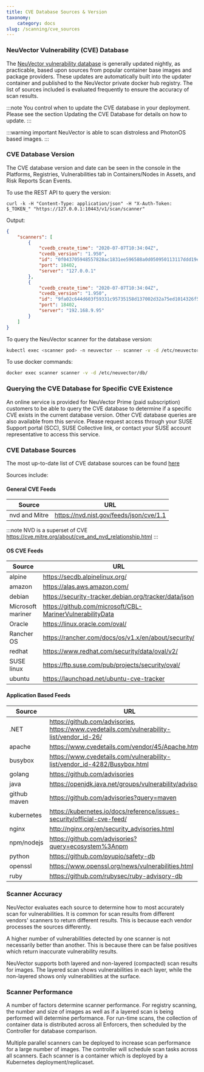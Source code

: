 ```yaml
---
title: CVE Database Sources & Version
taxonomy:
    category: docs
slug: /scanning/cve_sources
---
```


### NeuVector Vulnerability (CVE) Database

The [NeuVector vulnerability database](https://vdb.neuvector.com/) is generally updated nightly, as practicable, based upon sources from popular container base images and package providers. These updates are automatically built into the updater container and published to the NeuVector private docker hub registry. The list of sources included is evaluated frequently to ensure the accuracy of scan results.

:::note
You control when to update the CVE database in your deployment. Please see the section Updating the CVE Database for details on how to update.
:::

:::warning important
NeuVector is able to scan distroless and PhotonOS based images.
:::

### CVE Database Version

The CVE database version and date can be seen in the console in the Platforms, Registries, Vulnerabilities tab in Containers/Nodes in Assets, and Risk Reports Scan Events.

To use the REST API to query the version:

```shell
curl -k -H "Content-Type: application/json" -H "X-Auth-Token: $_TOKEN_" "https://127.0.0.1:10443/v1/scan/scanner"
```

Output:

```json
{
	"scanners": [
		{
			"cvedb_create_time": "2020-07-07T10:34:04Z",
			"cvedb_version": "1.950",
			"id": "0f043705948557828ac1831ee596588a0d050950113117ddd19ecd604982f4d9",
			"port": 18402,
			"server": "127.0.0.1"
		},
		{
			"cvedb_create_time": "2020-07-07T10:34:04Z",
			"cvedb_version": "1.950",
			"id": "9fa02c644d603f59331c95735158d137002d32a75ed1014326f5039f38d4d717",
			"port": 18402,
			"server": "192.168.9.95"
		}
	]
}
```

To query the NeuVector scanner for the database version:

```bash
kubectl exec <scanner pod> -n neuvector -- scanner -v -d /etc/neuvector/db/
```

To use docker commands:

```bash
docker exec scanner scanner -v -d /etc/neuvector/db/
```

### Querying the CVE Database for Specific CVE Existence

An online service is provided for NeuVector Prime (paid subscription) customers to be able to query the CVE database to determine if a specific CVE exists in the current database version. Other CVE database queries are also available from this service. Please request access through your SUSE Support portal (SCC), SUSE Collective link, or contact your SUSE account representative to access this service.

### CVE Database Sources

The most up-to-date list of CVE database sources can be found [here](https://github.com/neuvector/vul-dbgen)

Sources include:

#### General CVE Feeds

| Source | URL | 
| ------ | --------------------------------------------------- | 
|nvd and Mitre |https://nvd.nist.gov/feeds/json/cve/1.1 |

:::note
NVD is a superset of CVE https://cve.mitre.org/about/cve_and_nvd_relationship.html
:::

#### OS CVE Feeds

| Source | URL | 
| ------ | --------------------------------------------------- | 
|alpine |https://secdb.alpinelinux.org/ |
|amazon |https://alas.aws.amazon.com/ |
|debian |https://security-tracker.debian.org/tracker/data/json |
|Microsoft mariner |https://github.com/microsoft/CBL-MarinerVulnerabilityData |
|Oracle|https://linux.oracle.com/oval/ |
|Rancher OS |https://rancher.com/docs/os/v1.x/en/about/security/ |
|redhat |https://www.redhat.com/security/data/oval/v2/ |
|SUSE linux |https://ftp.suse.com/pub/projects/security/oval/ |
|ubuntu |https://launchpad.net/ubuntu-cve-tracker  |

#### Application Based Feeds

| Source | URL | 
| ------ | --------------------------------------------------- | 
| .NET |https://github.com/advisories, https://www.cvedetails.com/vulnerability-list/vendor_id-26/ |
|apache |https://www.cvedetails.com/vendor/45/Apache.html |
|busybox |https://www.cvedetails.com/vulnerability-list/vendor_id-4282/Busybox.html |
|golang |https://github.com/advisories |
|java |https://openjdk.java.net/groups/vulnerability/advisories/  |
|github maven|https://github.com/advisories?query=maven |
|kubernetes|https://kubernetes.io/docs/reference/issues-security/official-cve-feed/ |
|nginx |http://nginx.org/en/security_advisories.html |
|npm/nodejs |https://github.com/advisories?query=ecosystem%3Anpm |
|python |https://github.com/pyupio/safety-db |
|openssl |https://www.openssl.org/news/vulnerabilities.html  |
|ruby |https://github.com/rubysec/ruby-advisory-db |

### Scanner Accuracy

NeuVector evaluates each source to determine how to most accurately scan for vulnerabilities. It is common for scan results from different vendors' scanners to return different results. This is because each vendor processes the sources differently.

A higher number of vulnerabilities detected by one scanner is not necessarily better than another. This is because there can be false positives which return inaccurate vulnerability results.

NeuVector supports both layered and non-layered (compacted) scan results for images. The layered scan shows vulnerabilities in each layer, while the non-layered shows only vulnerabilities at the surface.

### Scanner Performance

A number of factors determine scanner performance. For registry scanning, the number and size of images as well as if a layered scan is being performed will determine performance. For run-time scans, the collection of container data is distributed across all Enforcers, then scheduled by the Controller for database comparison.

Multiple parallel scanners can be deployed to increase scan performance for a large number of images. The controller will schedule scan tasks across all scanners. Each scanner is a container which is deployed by a Kubernetes deployment/replicaset.

